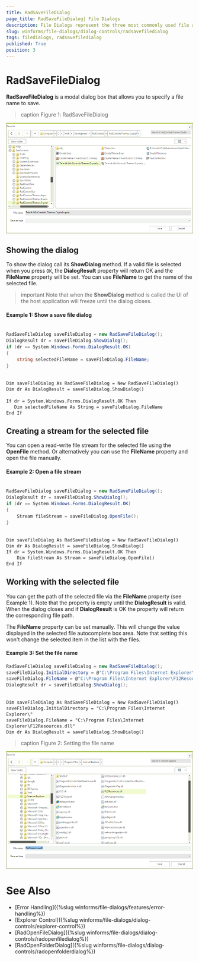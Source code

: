 ```yaml
---
title: RadSaveFileDialog
page_title: RadSaveFileDialog| File Dialogs
description: File Dialogs represent the three most commonly used file and folder manipulation dialogs
slug: winforms/file-dialogs/dialog-controls/radsavefiledialog
tags: filedialogs, radsavefiledialog
published: True
position: 3 
---
```


#  RadSaveFileDialog

**RadSaveFileDialog** is a modal dialog box that allows you to specify a file name to save.

>caption Figure 1: RadSaveFileDialog

![winforms/file-dialogs-radsavefiledialogg 001](images/file-dialogs-radsavefiledialog001.png) 

## Showing the dialog

To show the dialog call its **ShowDialog** method. If a valid file is selected when you press `OK`, the **DialogResult** property will return OK and the **FileName** property will be set. You can use **FileName** to get the name of the selected file.

>important Note that when the **ShowDialog** method is called the UI of the host application will freeze until the dialog closes.


####  Example 1: Show a save file dialog

````C#

RadSaveFileDialog saveFileDialog = new RadSaveFileDialog();
DialogResult dr = saveFileDialog.ShowDialog();
if (dr == System.Windows.Forms.DialogResult.OK)
{
    string selectedFileName = saveFileDialog.FileName;
}

````
````VB.NET

Dim saveFileDialog As RadSaveFileDialog = New RadSaveFileDialog()
Dim dr As DialogResult = saveFileDialog.ShowDialog()

If dr = System.Windows.Forms.DialogResult.OK Then
   Dim selectedFileName As String = saveFileDialog.FileName
End If

````

## Creating a stream for the selected file

You can open a read-write file stream for the selected file using the **OpenFile** method. Or alternatively you can use the **FileName** property and open the file manually.

####  Example 2: Open a file stream

````C#

RadSaveFileDialog saveFileDialog = new RadSaveFileDialog(); 
DialogResult dr = saveFileDialog.ShowDialog();
if (dr == System.Windows.Forms.DialogResult.OK)
{
    Stream fileStream = saveFileDialog.OpenFile(); 
}

````
````VB.NET

Dim saveFileDialog As RadSaveFileDialog = New RadSaveFileDialog()
Dim dr As DialogResult = saveFileDialog.ShowDialog()
If dr = System.Windows.Forms.DialogResult.OK Then
    Dim fileStream As Stream = saveFileDialog.OpenFile()
End If

````

## Working with the selected file

You can get the path of the selected file via the **FileName** property (see Example 1). Note that the property is empty until the **DialogResult** is valid. When the dialog closes and if **DialogResult** is OK the property will return the corresponding file path.

The **FileName** property can be set manually. This will change the value displayed in the selected file autocomplete box area. Note that setting this won't change the selected item in the list with the files.

####  Example 3: Set the file name 

````C#
RadSaveFileDialog saveFileDialog = new RadSaveFileDialog();
saveFileDialog.InitialDirectory = @"C:\Program Files\Internet Explorer\";
saveFileDialog.FileName = @"C:\Program Files\Internet Explorer\F12Resources.dll";
DialogResult dr = saveFileDialog.ShowDialog();

````
````VB.NET

Dim saveFileDialog As RadSaveFileDialog = New RadSaveFileDialog()
saveFileDialog.InitialDirectory = "C:\Program Files\Internet Explorer\"
saveFileDialog.FileName = "C:\Program Files\Internet Explorer\F12Resources.dll"
Dim dr As DialogResult = saveFileDialog.ShowDialog()

````


>caption Figure 2: Setting the file name

![winforms/file-dialogs-radsavefiledialogg 002](images/file-dialogs-radsavefiledialog002.png)

# See Also

* [Error Handling]({%slug winforms/file-dialogs/features/error-handling%})
* [Explorer Control]({%slug winforms/file-dialogs/dialog-controls/explorer-control%})
* [RadOpenFileDialog]({%slug winforms/file-dialogs/dialog-controls/radopenfiledialog%})
* [RadOpenFolderDialog]({%slug winforms/file-dialogs/dialog-controls/radopenfolderdialog%})
